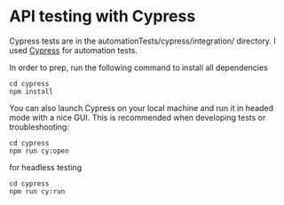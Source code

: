# API testing with Cypress

Cypress tests are in the automationTests/cypress/integration/ directory. I used [Cypress](https://www.cypress.io) for automation tests.

In order to prep, run the following command to install all dependencies

```
cd cypress
npm install
```


You can also launch Cypress on your local machine and run it in headed mode with a nice GUI. This is recommended when developing tests or troubleshooting:

```
cd cypress
npm run cy:open
```


for headless testing

```
cd cypress
npm run cy:run
```